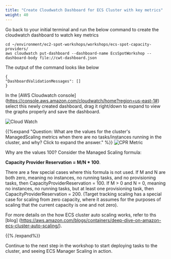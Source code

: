 ```yaml
---
title: "Create Cloudwatch Dashboard for ECS Cluster with key metrics"
weight: 40
---
```


Go back to your initial terminal and run the below command to create the cloudwatch dashboard to watch key metrics

```
cd ~/environment/ec2-spot-workshops/workshops/ecs-spot-capacity-providers/
aws cloudwatch put-dashboard --dashboard-name EcsSpotWorkshop --dashboard-body file://cwt-dashboard.json
```
The output of the command looks like below

```plaintext
{
"DashboardValidationMessages": []
}
```

In the [AWS Cloudwatch console] (https://console.aws.amazon.com/cloudwatch/home?region=us-east-1#) select this newly created dashboard, drag it right/down to expand to view the graphs properly and save the dashboard.

![Cloud Watch](/images/ecs-spot-capacity-providers/cwt4.png)


{{%expand "Question: What are the values for the cluster's ManagedScaling metrics when there are no tasks/instances running in the cluster, and why? Click to expand the answer." %}}
![CPR Metric](/images/ecs-spot-capacity-providers/CP3.png)

Why are the values 100? Consider the Managed Scaling formula: 

**Capacity Provider Reservation = M/N * 100**. 

There are a few special cases where this formula is not used. If M and N are both zero, meaning no instances, no running tasks, and no provisioning tasks, then CapacityProviderReservation = 100.  If M > 0 and N = 0, meaning no instances, no running tasks, but at least one provisioning task, then CapacityProviderReservation = 200. (Target tracking scaling has a special case for scaling from zero capacity, where it assumes for the purposes of scaling that the current capacity is one and not zero).

For more details on the how ECS cluster auto scaling works, refer to ths [blog] (https://aws.amazon.com/blogs/containers/deep-dive-on-amazon-ecs-cluster-auto-scaling/).

{{% /expand%}}

Continue to the next step in the workshop to start deploying tasks to the cluster, and seeing ECS Manager Scaling in action.